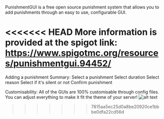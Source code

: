 PunishmentGUI is a free open source punishment system that allows you to add punishments through an easy to use, configurable GUI.

<<<<<<< HEAD
More information is provided at the spigot link: https://www.spigotmc.org/resources/punishmentgui.94452/
=======
Adding a punishment
	Summary:
		Select a punishment
		Select duration
		Select reason
		Select if it's silent or not
		Confirm punishment

Customisability:
	All of the GUIs are 100% customisable through config files. You can adjust everything to make it fit the theme of your server!
	![alt text](https://imgur.com/fRf3P0q.png)
>>>>>>> 7815aa5ec25d0a8be20920ce1bbbe0dfa22cd56d
